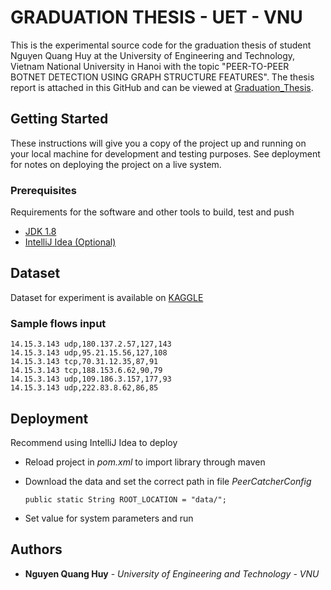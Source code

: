 # GRADUATION THESIS - UET - VNU

This is the experimental source code for the graduation thesis of student Nguyen Quang Huy at the University of Engineering and Technology, Vietnam National University in Hanoi with the topic "PEER-TO-PEER BOTNET DETECTION USING GRAPH STRUCTURE FEATURES". The thesis report is attached in this GitHub and can be viewed at [Graduation_Thesis](Graduation_Thesis.pdf).
## Getting Started

These instructions will give you a copy of the project up and running on
your local machine for development and testing purposes. See deployment
for notes on deploying the project on a live system.

### Prerequisites

Requirements for the software and other tools to build, test and push
- [JDK 1.8](https://www.oracle.com/java/technologies/javase/javase8-archive-downloads.html)
- [IntelliJ Idea (Optional)](https://www.jetbrains.com/idea/download/#section=linux)


## Dataset

Dataset for experiment is available on [KAGGLE](https://www.kaggle.com/datasets/crys2508/p2p-network-flows-for-detecting-p2p-botnet)

### Sample flows input

    14.15.3.143	udp,180.137.2.57,127,143
    14.15.3.143	udp,95.21.15.56,127,108
    14.15.3.143	tcp,70.31.12.35,87,91
    14.15.3.143	tcp,188.153.6.62,90,79
    14.15.3.143	udp,109.186.3.157,177,93
    14.15.3.143	udp,222.83.8.62,86,85


## Deployment

Recommend using IntelliJ Idea to deploy

- Reload project in *pom.xml* to import library through maven
- Download the data and set the correct path in file *PeerCatcherConfig*
        
      public static String ROOT_LOCATION = "data/";

- Set value for system parameters and run


## Authors

- **Nguyen Quang Huy** - *University of Engineering and Technology - VNU*


